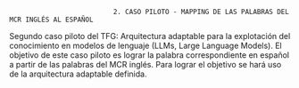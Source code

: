 
                              2. CASO PILOTO - MAPPING DE LAS PALABRAS DEL MCR INGLÉS AL ESPAÑOL

Segundo caso piloto del TFG: Arquitectura adaptable para la explotación del conocimiento en modelos de lenguaje (LLMs, Large Language Models).
El objetivo de este caso piloto es lograr la palabra correspondiente en español a partir de las palabras del MCR inglés. Para lograr el objetivo se hará uso de la arquitectura adaptable definida.

